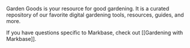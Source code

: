 Garden Goods is your resource for good gardening. It is a curated repository of our favorite digital gardening tools, resources, guides, and more.

If you have questions specific to Markbase, check out [[Gardening with Markbase]].